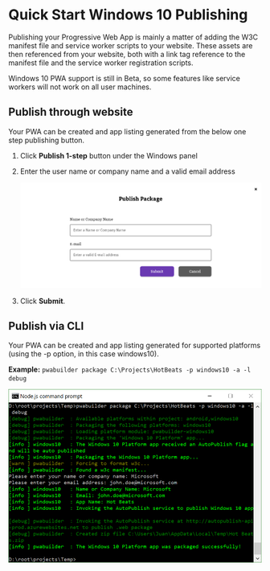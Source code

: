 # Quick Start Windows 10 Publishing
Publishing your Progressive Web App is mainly a matter of adding the W3C manifest file and service worker scripts to your website. These assets are then referenced from your website, both with a link tag reference to the manifest file and the service worker registration scripts.

Windows 10 PWA support is still in Beta, so some features like service workers will not work on all user machines. 

## Publish through website
Your PWA can be created and app listing generated from the below one step publishing button.

1. Click **Publish 1-step** button under the Windows panel
2. Enter the user name or company name and a valid email address

    ![Publish Package](images/quickstart-pwa-website-publish-package.png)

3. Click **Submit**.

## Publish via CLI
Your PWA can be created and app listing generated for supported platforms (using the -p option, in this case windows10).

**Example:**
`pwabuilder package C:\Projects\HotBeats -p windows10 -a -l debug`

![Service Worker Code](images/quickstart-pwa-cli-publish-windows10.png)




